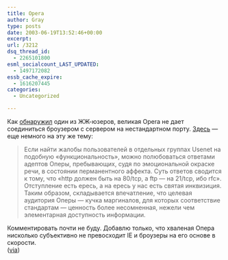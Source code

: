 ```yaml
---
title: Opera
author: Gray
type: posts
date: 2003-06-19T13:52:46+00:00
excerpt:
url: /3212
dsq_thread_id:
  - 2265101800
esml_socialcount_LAST_UPDATED:
  - 1497172082
essb_cache_expire:
  - 1616207445
categories:
  - Uncategorized

---
```








Как <a href="http://www.livejournal.com/users/hyd/79263.html" target="_blank">обнаружил</a> один из ЖЖ-юзеров, великая Opera не дает соединиться броузером с сервером на нестандартном порту. <a href="http://www.livejournal.com/users/smirnoff/43494.html?view=79846" target="_blank">Здесь</a> &#8212; еще немного на эту же тему:

> Если найти жалобы пользователей в отдельных группах Usenet на подобную &#171;функциональность&#187;, можно полюбоваться ответами адептов Оперы, пребывающих, судя по эмоциональной окраске речи, в состоянии перманентного аффекта. Суть ответов сводится к тому, что &#171;http должен быть на 80/tcp, а ftp &#8212; на 21/tcp, ибо rfc&#187;. Отступление есть ересь, а на ересь у нас есть святая инквизиция. Таким образом, складывается впечатление, что целевая аудитория Оперы &#8212; кучка маргиналов, для которых соответствие стандартам &#8212; ценность более несомненная, нежели чем элементарная доступность информации.

Комментировать почти не буду. Добавлю только, что хваленая Опера нисколько субъективно не превосходит IE и броузеры на его основе в скорости.  
(<a href="http://www.livejournal.com/users/motto/" target="_blank">via</a>)